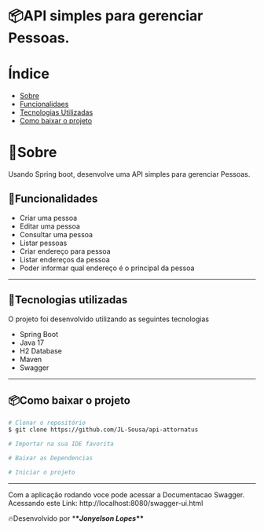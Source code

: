 <h1>
  📦API simples para gerenciar Pessoas.
</h1>

# Índice

- [Sobre](#-sobre)
- [Funcionalidaes](#-tecnologias-utilizadas)
- [Tecnologias Utilizadas](#-tecnologias-utilizadas)
- [Como baixar o projeto](#-como-baixar-o-projeto)

# 📝Sobre

Usando Spring boot, desenvolve uma API simples para gerenciar Pessoas. 

## 📝Funcionalidades
- Criar uma pessoa
- Editar uma pessoa
- Consultar uma pessoa
- Listar pessoas
- Criar endereço para pessoa
- Listar endereços da pessoa
- Poder informar qual endereço é o principal da pessoa

---

## 🚀Tecnologias utilizadas

O projeto foi desenvolvido utilizando as seguintes tecnologias

- Spring Boot
- Java 17
- H2 Database
- Maven
- Swagger

---

## 📦Como baixar o projeto

```bash
# Clonar o repositório
$ git clone https://github.com/JL-Sousa/api-attornatus

# Importar na sua IDE favorita

# Baixar as Dependencias

# Iniciar o projeto
```

---

Com a aplicação rodando voce pode acessar a Documentacao Swagger.
Acessando este Link: http://localhost:8080/swagger-ui.html

🔥Desenvolvido por \***\*_Jonyelson Lopes_\*\***
